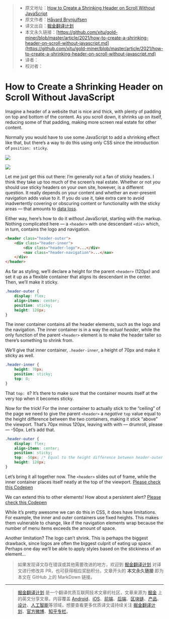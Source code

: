 > * 原文地址：[How to Create a Shrinking Header on Scroll Without JavaScript](https://css-tricks.com/how-to-create-a-shrinking-header-on-scroll-without-javascript/)
> * 原文作者：[Håvard Brynjulfsen](https://css-tricks.com/author/havardbrynjulfsen/)
> * 译文出自：[掘金翻译计划](https://github.com/xitu/gold-miner)
> * 本文永久链接：[https://github.com/xitu/gold-miner/blob/master/article/2021/how-to-create-a-shrinking-header-on-scroll-without-javascript.md](https://github.com/xitu/gold-miner/blob/master/article/2021/how-to-create-a-shrinking-header-on-scroll-without-javascript.md)
> * 译者：
> * 校对者：

# How to Create a Shrinking Header on Scroll Without JavaScript

Imagine a header of a website that is nice and thick, with plenty of padding on top and bottom of the content. As you scroll down, it shrinks up on itself, reducing some of that padding, making more screen real estate for other content.

Normally you would have to use some JavaScript to add a shrinking effect like that, but there’s a way to do this using only CSS since the introduction of `position: sticky`.

![](https://i0.wp.com/css-tricks.com/wp-content/uploads/2021/02/1s0Ea8DEbYPwwbzrt3C1g4g.gif?resize=1000%2C646&ssl=1)

![](https://i0.wp.com/css-tricks.com/wp-content/uploads/2021/02/1s0Ea8DEbYPwwbzrt3C1g4g.gif?resize=1000%2C646&ssl=1)

Let me just get this out there: I’m generally not a fan of sticky headers. I think they take up too much of the screen’s real estate. Whether or not *you* should use sticky headers on your own site, however, is a different question. It really depends on your content and whether an ever-present navigation adds value to it. If you do use it, take extra care to avoid inadvertently covering or obscuring content or functionality with the sticky areas — that amounts to [data loss](https://css-tricks.com/overflow-and-data-loss-in-css/).

Either way, here’s how to do it *without* JavaScript, starting with the markup. Nothing complicated here — a `<header>` with one descendant `<div>` which, in turn, contains the logo and navigation.

```html
<header class="header-outer">
    <div class="header-inner">
        <div class="header-logo">...</div>
        <nav class="header-navigation">...</nav>
    </div>
</header>
```

As far as styling, we’ll declare a height for the parent `<header>` (120px) and set it up as a flexible container that aligns its descendant in the center. Then, we’ll make it sticky.

```css
.header-outer {
    display: flex;
    align-items: center;
    position: sticky;
    height: 120px;
}
```

The inner container contains all the header elements, such as the logo and the navigation. The inner container is in a way the *actual header*, while the only function of the parent `<header>` element is to make the header taller so there’s something to shrink from.

We’ll give that inner container, `.header-inner`, a height of 70px and make it sticky as well.

```css
.header-inner {
    height: 70px;
    position: sticky;
    top: 0;
}
```

That `top: 0`? It’s there to make sure that the container mounts itself at the very top when it becomes sticky.

Now for the trick! For the inner container to actually stick to the “ceiling” of the page we need to give the parent `<header>` a *negative* `top` value equal to the height difference between the two containers, making it stick “above” the viewport. That’s 70px minus 120px, leaving with with — drumroll, please — -50px. Let’s add that.

```css
.header-outer {
    display: flex;
    align-items: center;
    position: sticky;
    top: -50px; /* Equal to the height difference between header-outer and header-inner */
    height: 120px;
} 
```

Let’s bring it all together now. The `<header>` slides out of frame, while the inner container places itself neatly at the top of the viewport. [Please check this Codepen](https://codepen.io/havardob/pen/KKgEJep)

We can extend this to other elements! How about a persistent alert? [Please check this Codepen](https://codepen.io/havardob/pen/KKgYjZN)

While it’s pretty awesome we can do this in CSS, it does have limitations. For example, the inner and outer containers use fixed heights. This makes them vulnerable to change, like if the navigation elements wrap because the number of menu items exceeds the amount of space.

Another limitation? The logo can’t shrink. This is perhaps the biggest drawback, since logos are often the biggest culprit of eating up space. Perhaps one day we’ll be able to apply styles based on the stickiness of an element…

> 如果发现译文存在错误或其他需要改进的地方，欢迎到 [掘金翻译计划](https://github.com/xitu/gold-miner) 对译文进行修改并 PR，也可获得相应奖励积分。文章开头的 **本文永久链接** 即为本文在 GitHub 上的 MarkDown 链接。

---

> [掘金翻译计划](https://github.com/xitu/gold-miner) 是一个翻译优质互联网技术文章的社区，文章来源为 [掘金](https://juejin.im) 上的英文分享文章。内容覆盖 [Android](https://github.com/xitu/gold-miner#android)、[iOS](https://github.com/xitu/gold-miner#ios)、[前端](https://github.com/xitu/gold-miner#前端)、[后端](https://github.com/xitu/gold-miner#后端)、[区块链](https://github.com/xitu/gold-miner#区块链)、[产品](https://github.com/xitu/gold-miner#产品)、[设计](https://github.com/xitu/gold-miner#设计)、[人工智能](https://github.com/xitu/gold-miner#人工智能)等领域，想要查看更多优质译文请持续关注 [掘金翻译计划](https://github.com/xitu/gold-miner)、[官方微博](http://weibo.com/juejinfanyi)、[知乎专栏](https://zhuanlan.zhihu.com/juejinfanyi)。
